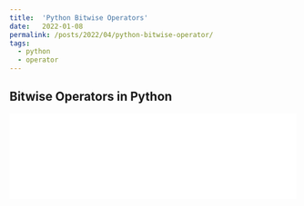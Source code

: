 ```yaml
---
title:  'Python Bitwise Operators'
date:   2022-01-08
permalink: /posts/2022/04/python-bitwise-operator/
tags:
  - python
  - operator
---
```


## Bitwise Operators in Python

<script>
  function resizeIframe(obj) {
    obj.style.height = obj.contentWindow.document.documentElement.scrollHeight + 'px';
  }
</script>

<iframe src="/files/2022-04-12-post-python-bitwise-operator/main.html" frameborder="0" scrolling="no" onload="resizeIframe(this)" width="100%"></iframe>